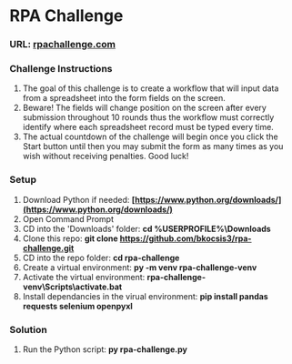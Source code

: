 # RPA Challenge

### URL: [rpachallenge.com](https://rpachallenge.com/)

### Challenge Instructions
1. The goal of this challenge is to create a workflow that will input data from a spreadsheet into the form fields on the screen.
2. Beware! The fields will change position on the screen after every submission throughout 10 rounds thus the workflow must correctly identify where each spreadsheet record must be typed every time.
3. The actual countdown of the challenge will begin once you click the Start button until then you may submit the form as many times as you wish without receiving penalties.
Good luck!

### Setup
1. Download Python if needed: **[https://www.python.org/downloads/](https://www.python.org/downloads/)**
2. Open Command Prompt
3. CD into the 'Downloads' folder: **cd %USERPROFILE%\Downloads**
4. Clone this repo: **git clone https://github.com/bkocsis3/rpa-challenge.git**
5. CD into the repo folder: **cd rpa-challenge**
6. Create a virtual environment: **py -m venv rpa-challenge-venv**
7. Activate the virtual environment: **rpa-challenge-venv\Scripts\activate.bat**
8. Install dependancies in the virual environment: **pip install pandas requests selenium openpyxl**

### Solution
1. Run the Python script: **py rpa-challenge.py**

